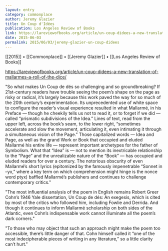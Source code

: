 ```yaml
---
layout: entry
category: commonplace
author: Jeremy Glazier
title: Un Coup d'Idées
publication: Los Angeles Review of Books
link: https://lareviewofbooks.org/article/un-coup-didees-a-new-translation-of-mallarmes-a-roll-of-the-dice/
date: 2015-06-03
permalink: 2015/06/03/jeremy-glazier-un-coup-didees
---
```


[[2015]] • [[Commonplace]] • [[Jeremy Glazier]] • [[Los Angeles Review of Books]] 

https://lareviewofbooks.org/article/un-coup-didees-a-new-translation-of-mallarmes-a-roll-of-the-dice/

"So what makes Un Coup de dés so challenging and so groundbreaking? If 21st-century readers have trouble seeing the poem’s shape on the page as risky or radical, it’s largely because this work paved the way for so much of the 20th century’s experimentation. Its unprecedented use of white space to configure the reader’s visual experience resulted in what Mallarmé, in his Preface — though he cheekily tells us not to read it, or to forget if we did — called “prismatic subdivisions of the Idea.” Lines of text, read from the upper left, across the book’s seam, to the lower right, “sometimes accelerate and slow the movement, articulating it, even intimating it through a simultaneous vision of the Page.” Those capitalized words — Idea and Page, as well as the grand Work or Book that occupied and eluded Mallarmé his entire life — represent important archetypes for the father of Symbolism. What that “Idea” is — not to mention its inextricable relationship to the “Page” and the unrealizable nature of the “Book” — has occupied and eluded readers for over a century. The notorious obscurity of even Mallarmé’s short lyrics (epitomized by the famously impenetrable “Sonnet in –yx,” where a key term on which comprehension might hinge is the nonce word ptyx) baffled Mallarmé’s publishers and continues to challenge contemporary critics."
 
"The most influential analysis of the poem in English remains Robert Greer Cohn’s 1946 Yale dissertation, Un Coup de dés: An exegesis, which is cited by most of the critics who followed him, including Fowlie and Derrida. And though it continues to inform Mallarmé scholarship on both sides of the Atlantic, even Cohn’s indispensable work cannot illuminate all the poem’s dark corners."

"To those who may object that such an approach might make the poem too accessible, there’s little danger of that. Cohn himself called it “one of the most indecipherable pieces of writing in any literature,” so a little clarity can’t hurt."